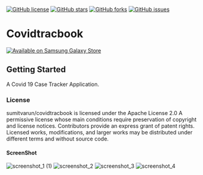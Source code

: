 
[![GitHub license](https://img.shields.io/github/license/sumitvarun/covidtracbook?color=%23AD1457)](https://github.com/sumitvarun/covidtracbook/blob/master/LICENSE)
[![GitHub stars](https://img.shields.io/github/stars/sumitvarun/covidtracbook?color=%23E65100)](https://github.com/sumitvarun/covidtracbook/stargazers)
[![GitHub forks](https://img.shields.io/github/forks/sumitvarun/covidtracbook?color=%231B5E20)](https://github.com/sumitvarun/covidtracbook/network)
[![GitHub issues](https://img.shields.io/github/issues/sumitvarun/covidtracbook?color=%234A148C)](https://github.com/sumitvarun/covidtracbook/issues)

# Covidtracbook


<a href="https://galaxy.store/Co123vid"><img src="https://img.samsungapps.com/seller/images/badges/galaxyStore/png_big/GalaxyStore_English.png?ver=1599637432000" alt="Available on Samsung Galaxy Store" style="max-width: 100%; height: auto;"></a>



## Getting Started
A Covid 19 Case Tracker Application.
### License

sumitvarun/covidtracbook is licensed under the
Apache License 2.0
A permissive license whose main conditions require preservation of copyright and license notices. Contributors provide an express grant of patent rights. Licensed works, modifications, and larger works may be distributed under different terms and without source code.


#### ScreenShot
![screenshot_1 (1)](https://user-images.githubusercontent.com/52107131/95673168-0cbadb00-0bc4-11eb-87db-56dde49051ab.png)
![screenshot_2](https://user-images.githubusercontent.com/52107131/95673169-0fb5cb80-0bc4-11eb-922b-d434c721879b.png)
![screenshot_3](https://user-images.githubusercontent.com/52107131/95673170-12b0bc00-0bc4-11eb-91a3-b411843a407f.png)
![screenshot_4](https://user-images.githubusercontent.com/52107131/95673174-15131600-0bc4-11eb-90bc-f5287cf165c4.png)


